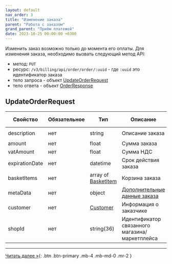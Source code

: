 ```yaml
---
layout: default
nav_order: 3
title: "Изменение заказа"
parent: "Работа с заказом"
grand_parent: "Приём платежей"
date: 2023-10-25 00:00:00 +0300
---
```


Изменить заказ возможно только до момента его оплаты.
Для изменения заказа, необходимо вызвать следующий метод API:

- метод: `PUT`
- ресурс: `/v3/billing/api/order/order/:uuid` - где `:uuid` это идентификатор заказа 
- тело запроса - объект [UpdateOrderRequest](#updateorderrequest)
- тело ответа - объект [OrderResponse](/docs/merchant/order/create/#orderresponse)


## UpdateOrderRequest

| Свойство       | Обязательное | Тип                                                   | Описание                                                  | Пример значения                         |
|----------------|--------------|-------------------------------------------------------|-----------------------------------------------------------|-----------------------------------------|
| description    | нет          | string                                                | Описание заказа                                           | `Оплата номера в отеле`                 |
| amount         | нет          | float                                                 | Сумма заказа                                              | `19658.45`                              |
| vatAmount      | нет          | float                                                 | Сумма НДС                                                 | `156.56`                                |
| expirationDate | нет          | datetime                                              | Срок действия заказа                                      | `2020-12-22T00:00:00+00:00`             |
| basketItems    | нет          | array of [BasketItem](/docs/merchant/order/create/#basketitem) | Корзина заказа                                            |                                         |
| metaData       | нет          | object                                                | [Дополнительные данные заказа](/docs/merchant/order/metadata/)     |                                         |
| customer       | нет          | [Customer](/docs/merchant/order/create/#customer)              | Информация о заказчике                                    |                                         |
| shopId         | нет          | string(36)                                            | Идентификатор связанного магазина/маркетплейса            | `06581534-196a-1105-839a-82422289d6d9`  |

---

[Читать далее &raquo;](/docs/merchant/order/delete){: .btn .btn-primary .mb-4 .mb-md-0 .mr-2 }
